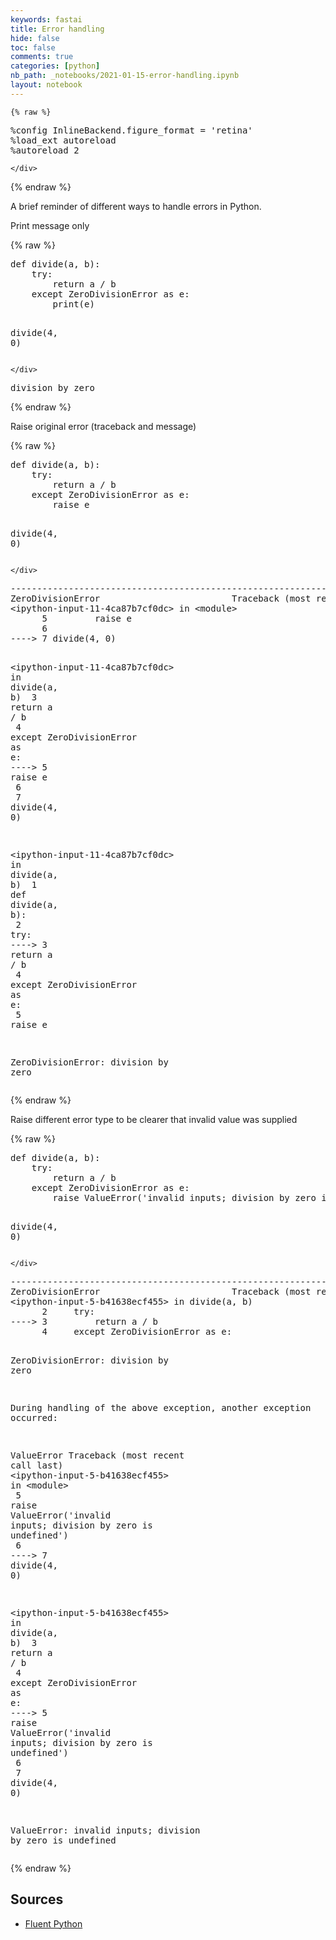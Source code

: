 ```yaml
---
keywords: fastai
title: Error handling
hide: false
toc: false
comments: true
categories: [python]
nb_path: _notebooks/2021-01-15-error-handling.ipynb
layout: notebook
---
```


<!--
#################################################
### THIS FILE WAS AUTOGENERATED! DO NOT EDIT! ###
#################################################
# file to edit: _notebooks/2021-01-15-error-handling.ipynb
-->

<div class="container" id="notebook-container">
        
    {% raw %}
    
<div class="cell border-box-sizing code_cell rendered">
<div class="input">

<div class="inner_cell">
    <div class="input_area">
<div class=" highlight hl-ipython3"><pre><span></span><span class="o">%</span><span class="k">config</span> InlineBackend.figure_format = &#39;retina&#39;
<span class="o">%</span><span class="k">load_ext</span> autoreload
<span class="o">%</span><span class="k">autoreload</span> 2
</pre></div>

    </div>
</div>
</div>

</div>
    {% endraw %}

<div class="cell border-box-sizing text_cell rendered"><div class="inner_cell">
<div class="text_cell_render border-box-sizing rendered_html">
<p>A brief reminder of different ways to handle errors in Python.</p>

</div>
</div>
</div>
<div class="cell border-box-sizing text_cell rendered"><div class="inner_cell">
<div class="text_cell_render border-box-sizing rendered_html">
<p>Print message only</p>

</div>
</div>
</div>
    {% raw %}
    
<div class="cell border-box-sizing code_cell rendered">
<div class="input">

<div class="inner_cell">
    <div class="input_area">
<div class=" highlight hl-ipython3"><pre><span></span><span class="k">def</span> <span class="nf">divide</span><span class="p">(</span><span class="n">a</span><span class="p">,</span> <span class="n">b</span><span class="p">):</span>
    <span class="k">try</span><span class="p">:</span>
        <span class="k">return</span> <span class="n">a</span> <span class="o">/</span> <span class="n">b</span>
    <span class="k">except</span> <span class="ne">ZeroDivisionError</span> <span class="k">as</span> <span class="n">e</span><span class="p">:</span>
        <span class="nb">print</span><span class="p">(</span><span class="n">e</span><span class="p">)</span>
        
<span class="n">divide</span><span class="p">(</span><span class="mi">4</span><span class="p">,</span> <span class="mi">0</span><span class="p">)</span>
</pre></div>

    </div>
</div>
</div>

<div class="output_wrapper">
<div class="output">

<div class="output_area">

<div class="output_subarea output_stream output_stdout output_text">
<pre>division by zero
</pre>
</div>
</div>

</div>
</div>

</div>
    {% endraw %}

<div class="cell border-box-sizing text_cell rendered"><div class="inner_cell">
<div class="text_cell_render border-box-sizing rendered_html">
<p>Raise original error (traceback and message)</p>

</div>
</div>
</div>
    {% raw %}
    
<div class="cell border-box-sizing code_cell rendered">
<div class="input">

<div class="inner_cell">
    <div class="input_area">
<div class=" highlight hl-ipython3"><pre><span></span><span class="k">def</span> <span class="nf">divide</span><span class="p">(</span><span class="n">a</span><span class="p">,</span> <span class="n">b</span><span class="p">):</span>
    <span class="k">try</span><span class="p">:</span>
        <span class="k">return</span> <span class="n">a</span> <span class="o">/</span> <span class="n">b</span>
    <span class="k">except</span> <span class="ne">ZeroDivisionError</span> <span class="k">as</span> <span class="n">e</span><span class="p">:</span>
        <span class="k">raise</span> <span class="n">e</span>
        
<span class="n">divide</span><span class="p">(</span><span class="mi">4</span><span class="p">,</span> <span class="mi">0</span><span class="p">)</span>
</pre></div>

    </div>
</div>
</div>

<div class="output_wrapper">
<div class="output">

<div class="output_area">

<div class="output_subarea output_text output_error">
<pre>
<span class="ansi-red-fg">---------------------------------------------------------------------------</span>
<span class="ansi-red-fg">ZeroDivisionError</span>                         Traceback (most recent call last)
<span class="ansi-green-fg">&lt;ipython-input-11-4ca87b7cf0dc&gt;</span> in <span class="ansi-cyan-fg">&lt;module&gt;</span>
<span class="ansi-green-intense-fg ansi-bold">      5</span>         <span class="ansi-green-fg">raise</span> e
<span class="ansi-green-intense-fg ansi-bold">      6</span> 
<span class="ansi-green-fg">----&gt; 7</span><span class="ansi-red-fg"> </span>divide<span class="ansi-blue-fg">(</span><span class="ansi-cyan-fg">4</span><span class="ansi-blue-fg">,</span> <span class="ansi-cyan-fg">0</span><span class="ansi-blue-fg">)</span>

<span class="ansi-green-fg">&lt;ipython-input-11-4ca87b7cf0dc&gt;</span> in <span class="ansi-cyan-fg">divide</span><span class="ansi-blue-fg">(a, b)</span>
<span class="ansi-green-intense-fg ansi-bold">      3</span>         <span class="ansi-green-fg">return</span> a <span class="ansi-blue-fg">/</span> b
<span class="ansi-green-intense-fg ansi-bold">      4</span>     <span class="ansi-green-fg">except</span> ZeroDivisionError <span class="ansi-green-fg">as</span> e<span class="ansi-blue-fg">:</span>
<span class="ansi-green-fg">----&gt; 5</span><span class="ansi-red-fg">         </span><span class="ansi-green-fg">raise</span> e
<span class="ansi-green-intense-fg ansi-bold">      6</span> 
<span class="ansi-green-intense-fg ansi-bold">      7</span> divide<span class="ansi-blue-fg">(</span><span class="ansi-cyan-fg">4</span><span class="ansi-blue-fg">,</span> <span class="ansi-cyan-fg">0</span><span class="ansi-blue-fg">)</span>

<span class="ansi-green-fg">&lt;ipython-input-11-4ca87b7cf0dc&gt;</span> in <span class="ansi-cyan-fg">divide</span><span class="ansi-blue-fg">(a, b)</span>
<span class="ansi-green-intense-fg ansi-bold">      1</span> <span class="ansi-green-fg">def</span> divide<span class="ansi-blue-fg">(</span>a<span class="ansi-blue-fg">,</span> b<span class="ansi-blue-fg">)</span><span class="ansi-blue-fg">:</span>
<span class="ansi-green-intense-fg ansi-bold">      2</span>     <span class="ansi-green-fg">try</span><span class="ansi-blue-fg">:</span>
<span class="ansi-green-fg">----&gt; 3</span><span class="ansi-red-fg">         </span><span class="ansi-green-fg">return</span> a <span class="ansi-blue-fg">/</span> b
<span class="ansi-green-intense-fg ansi-bold">      4</span>     <span class="ansi-green-fg">except</span> ZeroDivisionError <span class="ansi-green-fg">as</span> e<span class="ansi-blue-fg">:</span>
<span class="ansi-green-intense-fg ansi-bold">      5</span>         <span class="ansi-green-fg">raise</span> e

<span class="ansi-red-fg">ZeroDivisionError</span>: division by zero</pre>
</div>
</div>

</div>
</div>

</div>
    {% endraw %}

<div class="cell border-box-sizing text_cell rendered"><div class="inner_cell">
<div class="text_cell_render border-box-sizing rendered_html">
<p>Raise different error type to be clearer that invalid value was supplied</p>

</div>
</div>
</div>
    {% raw %}
    
<div class="cell border-box-sizing code_cell rendered">
<div class="input">

<div class="inner_cell">
    <div class="input_area">
<div class=" highlight hl-ipython3"><pre><span></span><span class="k">def</span> <span class="nf">divide</span><span class="p">(</span><span class="n">a</span><span class="p">,</span> <span class="n">b</span><span class="p">):</span>
    <span class="k">try</span><span class="p">:</span>
        <span class="k">return</span> <span class="n">a</span> <span class="o">/</span> <span class="n">b</span>
    <span class="k">except</span> <span class="ne">ZeroDivisionError</span> <span class="k">as</span> <span class="n">e</span><span class="p">:</span>
        <span class="k">raise</span> <span class="ne">ValueError</span><span class="p">(</span><span class="s1">&#39;invalid inputs; division by zero is undefined&#39;</span><span class="p">)</span>
        
<span class="n">divide</span><span class="p">(</span><span class="mi">4</span><span class="p">,</span> <span class="mi">0</span><span class="p">)</span>
</pre></div>

    </div>
</div>
</div>

<div class="output_wrapper">
<div class="output">

<div class="output_area">

<div class="output_subarea output_text output_error">
<pre>
<span class="ansi-red-fg">---------------------------------------------------------------------------</span>
<span class="ansi-red-fg">ZeroDivisionError</span>                         Traceback (most recent call last)
<span class="ansi-green-fg">&lt;ipython-input-5-b41638ecf455&gt;</span> in <span class="ansi-cyan-fg">divide</span><span class="ansi-blue-fg">(a, b)</span>
<span class="ansi-green-intense-fg ansi-bold">      2</span>     <span class="ansi-green-fg">try</span><span class="ansi-blue-fg">:</span>
<span class="ansi-green-fg">----&gt; 3</span><span class="ansi-red-fg">         </span><span class="ansi-green-fg">return</span> a <span class="ansi-blue-fg">/</span> b
<span class="ansi-green-intense-fg ansi-bold">      4</span>     <span class="ansi-green-fg">except</span> ZeroDivisionError <span class="ansi-green-fg">as</span> e<span class="ansi-blue-fg">:</span>

<span class="ansi-red-fg">ZeroDivisionError</span>: division by zero

During handling of the above exception, another exception occurred:

<span class="ansi-red-fg">ValueError</span>                                Traceback (most recent call last)
<span class="ansi-green-fg">&lt;ipython-input-5-b41638ecf455&gt;</span> in <span class="ansi-cyan-fg">&lt;module&gt;</span>
<span class="ansi-green-intense-fg ansi-bold">      5</span>         <span class="ansi-green-fg">raise</span> ValueError<span class="ansi-blue-fg">(</span><span class="ansi-blue-fg">&#39;invalid inputs; division by zero is undefined&#39;</span><span class="ansi-blue-fg">)</span>
<span class="ansi-green-intense-fg ansi-bold">      6</span> 
<span class="ansi-green-fg">----&gt; 7</span><span class="ansi-red-fg"> </span>divide<span class="ansi-blue-fg">(</span><span class="ansi-cyan-fg">4</span><span class="ansi-blue-fg">,</span> <span class="ansi-cyan-fg">0</span><span class="ansi-blue-fg">)</span>

<span class="ansi-green-fg">&lt;ipython-input-5-b41638ecf455&gt;</span> in <span class="ansi-cyan-fg">divide</span><span class="ansi-blue-fg">(a, b)</span>
<span class="ansi-green-intense-fg ansi-bold">      3</span>         <span class="ansi-green-fg">return</span> a <span class="ansi-blue-fg">/</span> b
<span class="ansi-green-intense-fg ansi-bold">      4</span>     <span class="ansi-green-fg">except</span> ZeroDivisionError <span class="ansi-green-fg">as</span> e<span class="ansi-blue-fg">:</span>
<span class="ansi-green-fg">----&gt; 5</span><span class="ansi-red-fg">         </span><span class="ansi-green-fg">raise</span> ValueError<span class="ansi-blue-fg">(</span><span class="ansi-blue-fg">&#39;invalid inputs; division by zero is undefined&#39;</span><span class="ansi-blue-fg">)</span>
<span class="ansi-green-intense-fg ansi-bold">      6</span> 
<span class="ansi-green-intense-fg ansi-bold">      7</span> divide<span class="ansi-blue-fg">(</span><span class="ansi-cyan-fg">4</span><span class="ansi-blue-fg">,</span> <span class="ansi-cyan-fg">0</span><span class="ansi-blue-fg">)</span>

<span class="ansi-red-fg">ValueError</span>: invalid inputs; division by zero is undefined</pre>
</div>
</div>

</div>
</div>

</div>
    {% endraw %}

<div class="cell border-box-sizing text_cell rendered"><div class="inner_cell">
<div class="text_cell_render border-box-sizing rendered_html">
<h2 id="Sources">Sources<a class="anchor-link" href="#Sources"> </a></h2><ul>
<li><a href="https://www.oreilly.com/library/view/fluent-python/9781491946237/">Fluent Python</a></li>
</ul>

</div>
</div>
</div>
</div>
 

